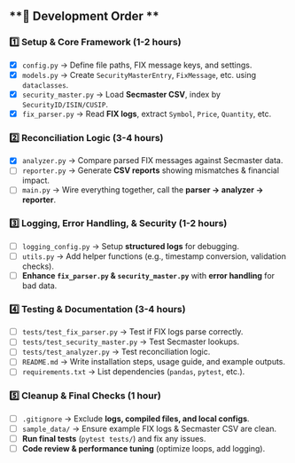 ## **📌 Development Order **

### **1️⃣ Setup & Core Framework (1-2 hours)**
- [x] `config.py` → Define file paths, FIX message keys, and settings.  
- [x] `models.py` → Create `SecurityMasterEntry`, `FixMessage`, etc. using `dataclasses`.  
- [x] `security_master.py` → Load **Secmaster CSV**, index by `SecurityID/ISIN/CUSIP`.  
- [x] `fix_parser.py` → Read **FIX logs**, extract `Symbol`, `Price`, `Quantity`, etc.  

### **2️⃣ Reconciliation Logic (3-4 hours)**
- [x] `analyzer.py` → Compare parsed FIX messages against Secmaster data.  
- [ ] `reporter.py` → Generate **CSV reports** showing mismatches & financial impact.  
- [ ] `main.py` → Wire everything together, call the **parser → analyzer → reporter**.  

### **3️⃣ Logging, Error Handling, & Security (1-2 hours)**
- [ ] `logging_config.py` → Setup **structured logs** for debugging.  
- [ ] `utils.py` → Add helper functions (e.g., timestamp conversion, validation checks).  
- [ ] **Enhance `fix_parser.py` & `security_master.py`** with **error handling** for bad data.  

### **4️⃣ Testing & Documentation (3-4 hours)**
- [ ] `tests/test_fix_parser.py` → Test if FIX logs parse correctly.  
- [ ] `tests/test_security_master.py` → Test Secmaster lookups.  
- [ ] `tests/test_analyzer.py` → Test reconciliation logic.  
- [ ] `README.md` → Write installation steps, usage guide, and example outputs.  
- [ ] `requirements.txt` → List dependencies (`pandas`, `pytest`, etc.).  

### **5️⃣ Cleanup & Final Checks (1 hour)**
- [ ] `.gitignore` → Exclude **logs, compiled files, and local configs**.  
- [ ] `sample_data/` → Ensure example FIX logs & Secmaster CSV are clean.  
- [ ] **Run final tests** (`pytest tests/`) and fix any issues.  
- [ ] **Code review & performance tuning** (optimize loops, add logging).  
